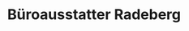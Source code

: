 ---
title: "Büroausstatter Radeberg"
url: /radeberg/bueroausstatter-radeberg/
shop: Schreibwaren
---